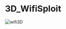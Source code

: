 # 3D_WifiSploit
![wifi3D](https://user-images.githubusercontent.com/59021489/80867984-d766a480-8c97-11ea-9c09-5714f2600507.jpg)
